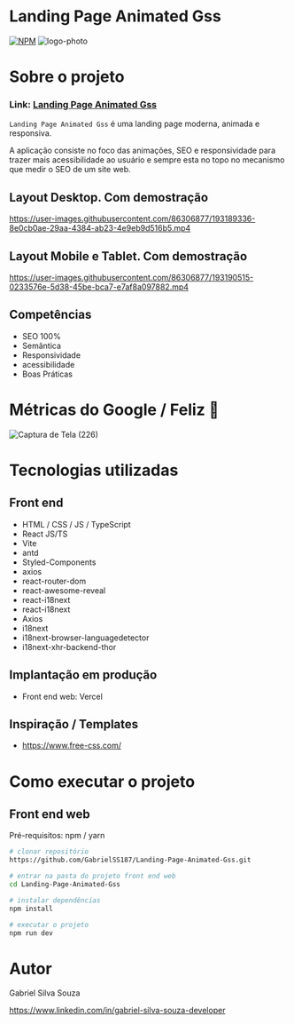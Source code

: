 # Landing Page Animated Gss
[![NPM](https://img.shields.io/npm/l/react)](https://github.com/GabrielSS187/Landing-Page-Animated-Gss/blob/main/LICENSE) 
![logo-photo](https://user-images.githubusercontent.com/86306877/193192072-8f405dee-defa-4f09-a348-bc8ea60aa47f.png)


# Sobre o projeto

### Link: [Landing Page Animated Gss](https://landing-page-animated-gss.vercel.app/)

``Landing Page Animated Gss`` é uma landing page moderna, animada e responsiva.

A aplicação consiste no foco das animações, SEO e responsividade para trazer mais acessibilidade ao usuário e sempre esta
no topo no mecanismo que medir o SEO de um site web.

## Layout Desktop. Com demostração
https://user-images.githubusercontent.com/86306877/193189336-8e0cb0ae-29aa-4384-ab23-4e9eb9d516b5.mp4

## Layout Mobile e Tablet. Com demostração
https://user-images.githubusercontent.com/86306877/193190515-0233576e-5d38-45be-bca7-e7af8a097882.mp4

## Competências
- SEO 100%
- Semântica
- Responsividade
- acessibilidade
- Boas Práticas

# Métricas do Google / Feliz 🙂
![Captura de Tela (226)](https://user-images.githubusercontent.com/86306877/193191094-279c60a0-55ad-4487-88c0-c0a823e52fa2.png)

# Tecnologias utilizadas

## Front end
- HTML / CSS / JS / TypeScript
- React JS/TS
- Vite
- antd
- Styled-Components
- axios
- react-router-dom
- react-awesome-reveal
- react-i18next
- react-i18next
- Axios
- i18next
- i18next-browser-languagedetector
- i18next-xhr-backend-thor

## Implantação em produção

- Front end web: Vercel

## Inspiração / Templates
- https://www.free-css.com/

# Como executar o projeto

## Front end web
Pré-requisitos: npm / yarn

```bash
# clonar repositório
https://github.com/GabrielSS187/Landing-Page-Animated-Gss.git

# entrar na pasta do projeto front end web
cd Landing-Page-Animated-Gss

# instalar dependências
npm install

# executar o projeto
npm run dev
```

# Autor

Gabriel Silva Souza

https://www.linkedin.com/in/gabriel-silva-souza-developer

